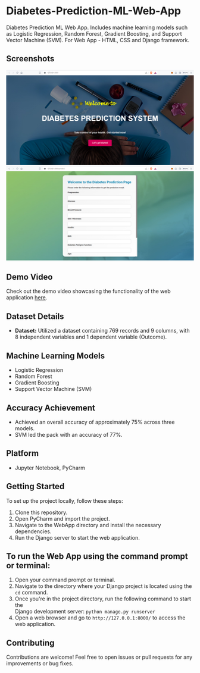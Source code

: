 # Diabetes-Prediction-ML-Web-App
Diabetes Prediction ML Web App. Includes machine learning models such as Logistic Regression, Random Forest, Gradient Boosting, and Support Vector Machine (SVM). For Web App - HTML, CSS and Django framework.

## Screenshots
![output1](https://github.com/sujitmahapatra/Diabetes-Prediction-ML-Web-App/blob/9e598f88605bd90d70f84f8ac8f03c14ffc94da2/Web%20App%20Output%20File/homepage.png)
![output2](https://github.com/sujitmahapatra/Diabetes-Prediction-ML-Web-App/blob/9e598f88605bd90d70f84f8ac8f03c14ffc94da2/Web%20App%20Output%20File/predictpage.png)
## Demo Video
Check out the demo video showcasing the functionality of the web application [here](link_to_demo_video).
## Dataset Details
- **Dataset:** Utilized a dataset containing 769 records and 9 columns, with 8 independent variables and 1 dependent variable (Outcome).

## Machine Learning Models
- Logistic Regression
- Random Forest
- Gradient Boosting
- Support Vector Machine (SVM)

## Accuracy Achievement
- Achieved an overall accuracy of approximately 75% across three models.
- SVM led the pack with an accuracy of 77%.

## Platform
- Jupyter Notebook, PyCharm

## Getting Started
To set up the project locally, follow these steps:
1. Clone this repository.
2. Open PyCharm and import the project.
3. Navigate to the WebApp directory and install the necessary dependencies.
4. Run the Django server to start the web application.

## To run the Web App using the command prompt or terminal:
1. Open your command prompt or terminal.
2. Navigate to the directory where your Django project is located using the `cd` command.
3. Once you're in the project directory, run the following command to start the
   <br> Django development server: `python manage.py runserver`
4. Open a web browser and go to `http://127.0.0.1:8000/` to access the web application.

## Contributing
Contributions are welcome! Feel free to open issues or pull requests for any improvements or bug fixes.
